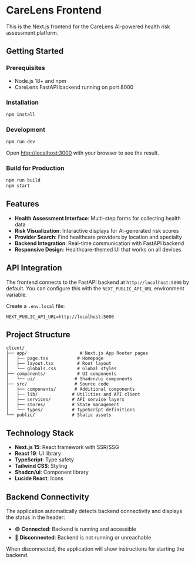# CareLens Frontend

This is the Next.js frontend for the CareLens AI-powered health risk assessment platform.

## Getting Started

### Prerequisites
- Node.js 18+ and npm
- CareLens FastAPI backend running on port 8000

### Installation
```bash
npm install
```

### Development
```bash
npm run dev
```

Open [http://localhost:3000](http://localhost:3000) with your browser to see the result.

### Build for Production
```bash
npm run build
npm start
```

## Features

- **Health Assessment Interface**: Multi-step forms for collecting health data
- **Risk Visualization**: Interactive displays for AI-generated risk scores
- **Provider Search**: Find healthcare providers by location and specialty
- **Backend Integration**: Real-time communication with FastAPI backend
- **Responsive Design**: Healthcare-themed UI that works on all devices

## API Integration

The frontend connects to the FastAPI backend at `http://localhost:5000` by default. You can configure this with the `NEXT_PUBLIC_API_URL` environment variable.

Create a `.env.local` file:
```
NEXT_PUBLIC_API_URL=http://localhost:5000
```

## Project Structure

```
client/
├── app/                    # Next.js App Router pages
│   ├── page.tsx           # Homepage
│   ├── layout.tsx         # Root layout
│   └── globals.css        # Global styles
├── components/            # UI components
│   └── ui/               # Shadcn/ui components
├── src/                  # Source code
│   ├── components/       # Additional components
│   ├── lib/             # Utilities and API client
│   ├── services/        # API service layers
│   ├── stores/          # State management
│   └── types/           # TypeScript definitions
└── public/              # Static assets
```

## Technology Stack

- **Next.js 15**: React framework with SSR/SSG
- **React 19**: UI library
- **TypeScript**: Type safety
- **Tailwind CSS**: Styling
- **Shadcn/ui**: Component library
- **Lucide React**: Icons

## Backend Connectivity

The application automatically detects backend connectivity and displays the status in the header:
- 🟢 **Connected**: Backend is running and accessible
- 🔴 **Disconnected**: Backend is not running or unreachable

When disconnected, the application will show instructions for starting the backend.